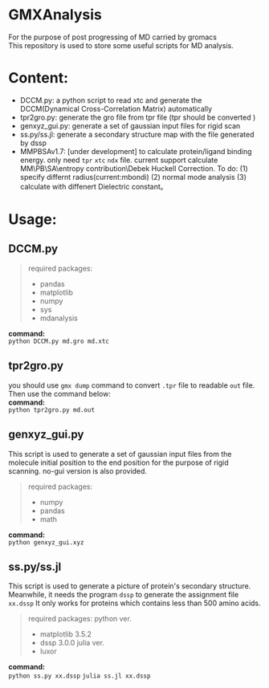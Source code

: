 # GMXAnalysis
For the purpose of post progressing of MD carried by gromacs  
This repository is used to store some useful scripts for MD analysis.



# Content:
- DCCM.py: a python script to read xtc and generate the DCCM(Dynamical Cross-Correlation Matrix) automatically
- tpr2gro.py: generate the gro file from tpr file (tpr should be converted )  
- genxyz_gui.py: generate a set of gaussian input files for rigid scan  
- ss.py/ss.jl: generate a secondary structure map with the file generated by dssp
- MMPBSAv1.7: [under development] to calculate protein/ligand binding energy. only need `tpr` `xtc` `ndx` file. current support calculate MM\PB\SA\entropy contribution\Debek Huckell Correction. To do: (1) specify differnt radius(current:mbondi) (2) normal mode analysis (3) calculate with diffenert Dielectric constant。


# Usage:
## DCCM.py
> required packages:
> - pandas
> - matplotlib
> - numpy
> - sys
> - mdanalysis   
 
**command:**   
`python DCCM.py md.gro md.xtc`

## tpr2gro.py
you should use `gmx dump` command to convert `.tpr` file to readable `out` file.  
Then use the command below:  
**command:**    
`python tpr2gro.py md.out`

## genxyz_gui.py
This script is used to generate a set of gaussian input files from the molecule initial position to the end position for the purpose of rigid scanning.  no-gui version is also provided.

> required packages:
> - numpy
> - pandas
> - math

**command:**    
`python genxyz_gui.xyz`

## ss.py/ss.jl
This script is used to generate a picture of protein's secondary structure. Meanwhile, it needs the program `dssp` to generate the assignment file `xx.dssp`
It only works for proteins which contains less than 500 amino acids. 

> required packages:
> python ver.
> - matplotlib 3.5.2
> - dssp 3.0.0
> julia ver.
> - luxor

**command:**    
`python ss.py xx.dssp`
`julia ss.jl xx.dssp`




